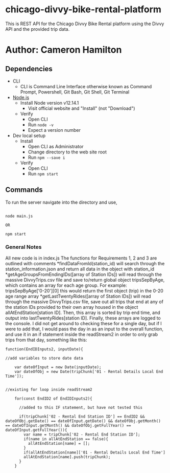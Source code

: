 # chicago-divvy-bike-rental-platform
This is REST API for the Chicago Divvy Bike Rental platform using the Divvy API and the provided trip data.

# Author: Cameron Hamilton

## Dependencies
* CLI
    * CLI is Command Line Interface otherwise known as Command Prompt, Powershell, Git Bash, Git Shell, Git Terminal
* [Node.js](http://nodejs.org/)
    * Install Node version v12.14.1
        * Visit official website and "Install" (not "Download")
    * Verify
        * Open CLI
        * Run `node -v`
        * Expect a version number
* Dev local setup
    * Install
        * Open CLI as Administrator
        * Change directory to the web site root
        * Run `npm --save i`
    * Verify
        * Open CLI
        * Run `npm start`

## Commands

To run the server navigate into the directory and use,

```shell

node main.js

OR

npm start

```
### General Notes

All new code is in index.js
The functions for Requirements 1, 2 and 3 are outlined with comments
*findDataFromId(station_id) will search through the station_information.json and return all data in the object with station_id
*getAgeGroupsFromEndingIDs([array of Station IDs]) will read through the massive DivvyTrips.csv file and save to/return global object tripsSepByAge, which contains an array for each age group. For example: tripsSepByAge['0-20'][0] this would return the first object (trip) in the 0-20 age range array
*getLastTwentyRides([array of Station IDs]) will read through the massive DivvyTrips.csv file, save out all trips that end at any of the station IDs provided to their own array housed in the object allAtEndStation[station ID]. Then, this array is sorted by trip end time, and output into lastTwentyRides[station ID]. Finally, these arrays are logged to the console. I did not get around to checking these for a single day, but if I were to add that, I would pass the day in as an input to the overall function, and use it in an if statement inside the readStream2 in order to only grab trips from that day, something like this: 
```
function(EndIDInputs2, inputDate){

//add variables to store date data

    var dateOfInput = new Date(inputDate);
    var dateOfObj = new Date(tripChunk['01 - Rental Details Local End Time']);


//existing for loop inside readStream2

    for(const EndID2 of EndIDInputs2){

      //added to this IF statement, but have not tested this

      if(tripChunk['02 - Rental End Station ID'] == EndID2 && dateOfObj.getDate() == dateOfInput.getDate() && dateOfObj.getMonth() == dateOfInput.getMonth() && dateOfObj.getFullYear() == dateOfInput.getFullYear()){
        var name = tripChunk['02 - Rental End Station ID'];
        if(name in allAtEndStation == false){
          allAtEndStation[name] = [];
        }
        if(allAtEndStation[name]['01 - Rental Details Local End Time']
        allAtEndStation[name].push(tripChunk);
      }
    }
```
